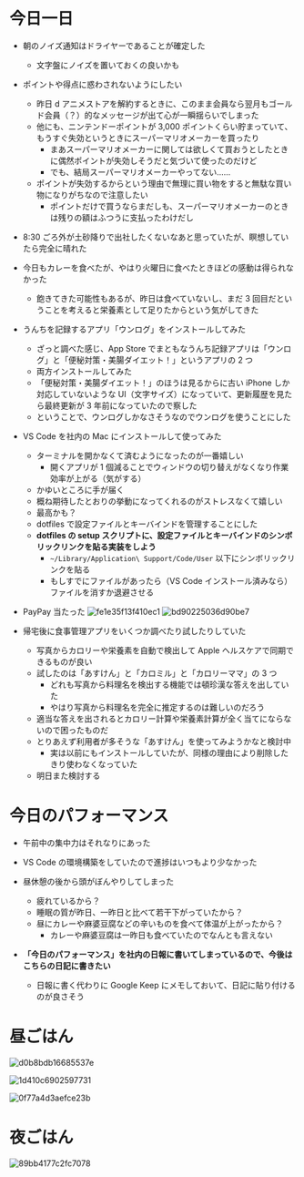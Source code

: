 # 今日一日
- 朝のノイズ通知はドライヤーであることが確定した
  - 文字盤にノイズを置いておくの良いかも

- ポイントや得点に惑わされないようにしたい
  - 昨日 d アニメストアを解約するときに、このまま会員なら翌月もゴールド会員（？）的なメッセージが出て心が一瞬揺らいでしまった
  - 他にも、ニンテンドーポイントが 3,000 ポイントくらい貯まっていて、もうすぐ失効というときにスーパーマリオメーカーを買ったり
      - まあスーパーマリオメーカーに関しては欲しくて買おうとしたときに偶然ポイントが失効しそうだと気づいて使ったのだけど
      - でも、結局スーパーマリオメーカーやってない......
  - ポイントが失効するからという理由で無理に買い物をすると無駄な買い物になりがちなので注意したい
      - ポイントだけで買うならまだしも、スーパーマリオメーカーのときは残りの額はふつうに支払ったわけだし

- 8:30 ごろ外が土砂降りで出社したくないなあと思っていたが、瞑想していたら完全に晴れた

- 今日もカレーを食べたが、やはり火曜日に食べたときほどの感動は得られなかった
  - 飽きてきた可能性もあるが、昨日は食べていないし、まだ 3 回目だということを考えると栄養素として足りたからという気がしてきた

- うんちを記録するアプリ「ウンログ」をインストールしてみた
  - ざっと調べた感じ、App Store でまともなうんち記録アプリは「ウンログ」と「便秘対策・美腸ダイエット！」というアプリの 2 つ
  - 両方インストールしてみた
  - 「便秘対策・美腸ダイエット！」のほうは見るからに古い iPhone しか対応していないような UI（文字サイズ）になっていて、更新履歴を見たら最終更新が 3 年前になっていたので察した
  - ということで、ウンログしかなさそうなのでウンログを使うことにした

- VS Code を社内の Mac にインストールして使ってみた
  - ターミナルを開かなくて済むようになったのが一番嬉しい
      - 開くアプリが 1 個減ることでウィンドウの切り替えがなくなり作業効率が上がる（気がする）
  - かゆいところに手が届く
  - 概ね期待したとおりの挙動になってくれるのがストレスなくて嬉しい
  - 最高かも？
  - dotfiles で設定ファイルとキーバインドを管理することにした
  - **dotfiles の setup スクリプトに、設定ファイルとキーバインドのシンボリックリンクを貼る実装をしよう**
      - `~/Library/Application\ Support/Code/User` 以下にシンボリックリンクを貼る
      - もしすでにファイルがあったら（VS Code インストール済みなら）ファイルを消すか退避させる

- PayPay 当たった
![fe1e35f13f410ec1](https://noraworld.github.io/box-bulbasaur/2019/10/fe1e35f13f410ec1.png)
![bd90225036d90be7](https://noraworld.github.io/box-bulbasaur/2019/10/bd90225036d90be7.png)

- 帰宅後に食事管理アプリをいくつか調べたり試したりしていた
  - 写真からカロリーや栄養素を自動で検出して Apple ヘルスケアで同期できるものが良い
  - 試したのは「あすけん」と「カロミル」と「カロリーママ」の 3 つ
      - どれも写真から料理名を検出する機能では頓珍漢な答えを出していた
      - やはり写真から料理名を完全に推定するのは難しいのだろう
  - 適当な答えを出されるとカロリー計算や栄養素計算が全く当てにならないので困ったものだ
  - とりあえず利用者が多そうな「あすけん」を使ってみようかなと検討中
      - 実は以前にもインストールしていたが、同様の理由により削除したきり使わなくなっていた
  - 明日また検討する

# 今日のパフォーマンス
- 午前中の集中力はそれなりにあった
- VS Code の環境構築をしていたので進捗はいつもより少なかった
- 昼休憩の後から頭がぼんやりしてしまった
  - 疲れているから？
  - 睡眠の質が昨日、一昨日と比べて若干下がっていたから？
  - 昼にカレーや麻婆豆腐などの辛いものを食べて体温が上がったから？
      - カレーや麻婆豆腐は一昨日も食べていたのでなんとも言えない

- **「今日のパフォーマンス」を社内の日報に書いてしまっているので、今後はこちらの日記に書きたい**
  - 日報に書く代わりに Google Keep にメモしておいて、日記に貼り付けるのが良さそう

# 昼ごはん
![d0b8bdb16685537e](https://noraworld.github.io/box-bulbasaur/2019/10/d0b8bdb16685537e.jpg)

![1d410c6902597731](https://noraworld.github.io/box-bulbasaur/2019/10/1d410c6902597731.jpg)

![0f77a4d3aefce23b](https://noraworld.github.io/box-bulbasaur/2019/10/0f77a4d3aefce23b.jpg)

# 夜ごはん
![89bb4177c2fc7078](https://noraworld.github.io/box-bulbasaur/2019/10/89bb4177c2fc7078.jpg)
